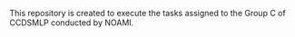 This repository is created to execute the tasks assigned to the Group C of CCDSMLP conducted by NOAMI.
